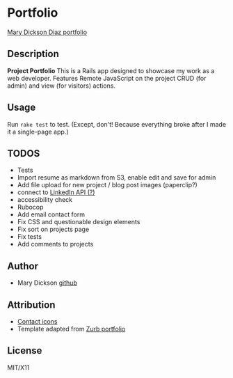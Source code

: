 # Portfolio

[Mary Dickson Diaz portfolio](http://www.marydickson.info)

## Description

**Project Portfolio** This is a Rails app designed to showcase my work as a web developer. Features Remote JavaScript on the project CRUD (for admin) and view (for visitors) actions.

## Usage

Run `rake test` to test. (Except, don't! Because everything broke after I made it a single-page app.)

## TODOS

- Tests
- Import resume as markdown from S3, enable edit and save for admin
- Add file upload for new project / blog post images (paperclip?)
- connect to [LinkedIn API (?)](https://www.linkedin.com/developers/)
- accessibility check
- Rubocop
- Add email contact form
- Fix CSS and questionable design elements
- Fix sort on projects page
- Fix tests
- Add comments to projects

## Author

- Mary Dickson [github](https://github.com/marythought)

## Attribution

- [Contact icons](http://blog.spoongraphics.co.uk/freebies/free-hand-drawn-doodle-icon-set-for-bloggers)
- Template adapted from [Zurb portfolio](http://foundation.zurb.com/templates/portfolio.html)

## License

MIT/X11
